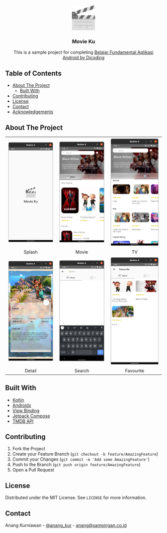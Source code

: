 
<!--
*** Thanks for checking out this README Template. If you have a suggestion that would
*** make this better, please fork the repo and create a pull request or simply open
*** an issue with the tag "enhancement".
*** Thanks again! Now go create something AMAZING! :D
-->





<!-- PROJECT SHIELDS -->
<!--
*** I'm using markdown "reference style" links for readability.
*** Reference links are enclosed in brackets [ ] instead of parentheses ( ).
*** See the bottom of this document for the declaration of the reference variables
*** for contributors-url, forks-url, etc. This is an optional, concise syntax you may use.
*** https://www.markdownguide.org/basic-syntax/#reference-style-links
-->

<!-- PROJECT LOGO -->
<br />
<p align="center">
  <a href="https://github.com/othneildrew/Best-README-Template">
    <img src="app/src/main/res/drawable/ic_movie_active_512.png" alt="Logo" width="80" height="80">
  </a>
  <h3 align="center">Movie Ku</h3>

  <p align="center">
    This is a sample project for completing <a href="https://www.dicoding.com/academies/14/tutorials">Belajar Fundamental Aplikasi Android by Dicoding</a>
  </p>
</p>

<!-- TABLE OF CONTENTS -->
## Table of Contents

* [About The Project](#about-the-project)
    * [Built With](#built-with)
* [Contributing](#contributing)
* [License](#license)
* [Contact](#contact)
* [Acknowledgements](#acknowledgements)



<!-- ABOUT THE PROJECT -->
## About The Project

<table>
  <tr>
    <td><img src="app/src/main/res/drawable/splash.png" alt="Splash"></td>
    <td><img src="app/src/main/res/drawable/movie.png" alt="Movie"></td>
    <td><img src="app/src/main/res/drawable/tv.png" alt="TV"></td>
  </tr>
  <tr>
    <td align="center">Splash</td>
    <td align="center">Movie</td>
    <td align="center">TV</td>
  </tr>
  <tr>
    <td><img src="app/src/main/res/drawable/detail.png" alt="Detail"></td>
    <td><img src="app/src/main/res/drawable/search.png" alt="Search"></td>
    <td><img src="app/src/main/res/drawable/favorite.png" alt="Favorite"></td>
  </tr>
  <tr>
    <td align="center">Detail</td>
    <td align="center">Search</td>
    <td align="center">Favourite</td>
  </tr>
 </table>

## Built With
* [Kotlin](https://kotlinlang.org/)
* [Androidx](https://developer.android.com/jetpack/androidx)
* [View Binding](https://developer.android.com/topic/libraries/view-binding)
* [Jetpack Compose](https://developer.android.com/jetpack/compose)
* [TMDB API](https://www.themoviedb.org/)

<!-- CONTRIBUTING -->
## Contributing

1. Fork the Project
2. Create your Feature Branch (`git checkout -b feature/AmazingFeature`)
3. Commit your Changes (`git commit -m 'Add some AmazingFeature'`)
4. Push to the Branch (`git push origin feature/AmazingFeature`)
5. Open a Pull Request



<!-- LICENSE -->
## License

Distributed under the MIT License. See `LICENSE` for more information.



<!-- CONTACT -->
## Contact

Anang Kurniawan - [@anang_kur](https://twitter.com/anang_kur) - anang@sampingan.co.id

<!-- MARKDOWN LINKS & IMAGES -->
<!-- https://www.markdownguide.org/basic-syntax/#reference-style-links -->
[contributors-shield]: https://img.shields.io/github/contributors/othneildrew/Best-README-Template.svg?style=flat-square
[contributors-url]: https://github.com/othneildrew/Best-README-Template/graphs/contributors
[forks-shield]: https://img.shields.io/github/forks/othneildrew/Best-README-Template.svg?style=flat-square
[forks-url]: https://github.com/othneildrew/Best-README-Template/network/members
[stars-shield]: https://img.shields.io/github/stars/othneildrew/Best-README-Template.svg?style=flat-square
[stars-url]: https://github.com/othneildrew/Best-README-Template/stargazers
[issues-shield]: https://img.shields.io/github/issues/othneildrew/Best-README-Template.svg?style=flat-square
[issues-url]: https://github.com/othneildrew/Best-README-Template/issues
[license-shield]: https://img.shields.io/github/license/othneildrew/Best-README-Template.svg?style=flat-square
[license-url]: https://github.com/othneildrew/Best-README-Template/blob/master/LICENSE.txt
[linkedin-shield]: https://img.shields.io/badge/-LinkedIn-black.svg?style=flat-square&logo=linkedin&colorB=555
[linkedin-url]: https://linkedin.com/in/othneildrew
